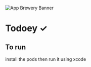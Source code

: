 ![App Brewery Banner](https://github.com/londonappbrewery/Images/blob/master/AppBreweryBanner.png)


# Todoey ✓

## To run

install the pods then run it using xcode



